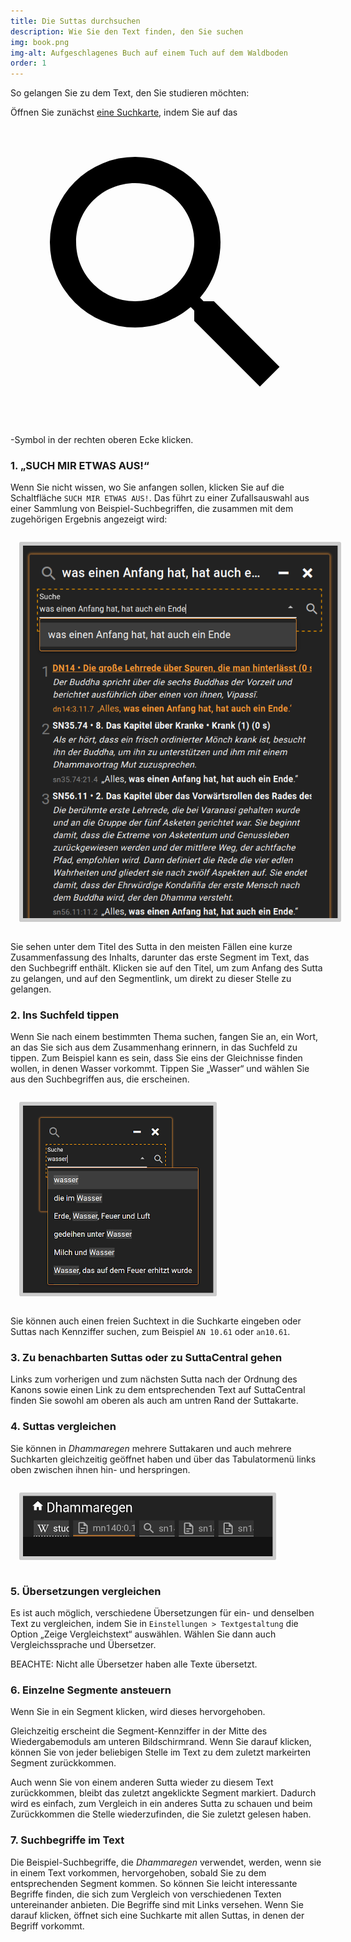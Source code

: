 ```yaml
---
title: Die Suttas durchsuchen
description: Wie Sie den Text finden, den Sie suchen
img: book.png
img-alt: Aufgeschlagenes Buch auf einem Tuch auf dem Waldboden
order: 1
---
```


So gelangen Sie zu dem Text, den Sie studieren möchten:

Öffnen Sie zunächst [eine Suchkarte](#/search//de), indem Sie auf das <a href="#/search//de" class="scv-icon-btn v-btn v-btn--icon v-btn--round v-btn--router theme--dark v-size--default"><span class="v-btn__content"><span aria-hidden="true" class="v-icon notranslate theme--dark"><svg xmlns="http://www.w3.org/2000/svg" viewBox="0 0 24 24" role="img" aria-hidden="true" class="v-icon__svg"><path d="M9.5,3A6.5,6.5 0 0,1 16,9.5C16,11.11 15.41,12.59 14.44,13.73L14.71,14H15.5L20.5,19L19,20.5L14,15.5V14.71L13.73,14.44C12.59,15.41 11.11,16 9.5,16A6.5,6.5 0 0,1 3,9.5A6.5,6.5 0 0,1 9.5,3M9.5,5C7,5 5,7 5,9.5C5,12 7,14 9.5,14C12,14 14,12 14,9.5C14,7 12,5 9.5,5Z"></path></svg></span></span></a>-Symbol in der rechten oberen Ecke klicken.

### 1. „SUCH MIR ETWAS AUS!“

Wenn Sie nicht wissen, wo Sie anfangen sollen, klicken Sie auf die Schaltfläche `SUCH MIR ETWAS AUS!`. Das führt zu einer Zufallsauswahl aus einer Sammlung von Beispiel-Suchbegriffen, die zusammen mit dem zugehörigen Ergebnis angezeigt wird:

<style>
.my-img {
  margin: 1.0em;
  padding: 0.4em; 
  border-radius: 0.2em; 
  background: #cccccc;"
}
</style>
<p><img src="img/result.png" class="my-img" alt="Bildschirmfoto von Suchergebnis" style="width: 600px;"></p>

Sie sehen unter dem Titel des Sutta in den meisten Fällen eine kurze Zusammenfassung des Inhalts, darunter das erste Segment im Text, das den Suchbegriff enthält. Klicken sie auf den Titel, um zum Anfang des Sutta zu gelangen, und auf den Segmentlink, um direkt zu dieser Stelle zu gelangen.

### 2. Ins Suchfeld tippen

Wenn Sie nach einem bestimmten Thema suchen, fangen Sie an, ein Wort, an das Sie sich aus dem Zusammenhang erinnern, in das Suchfeld zu tippen. Zum Beispiel kann es sein, dass Sie eins der Gleichnisse finden wollen, in denen Wasser vorkommt. Tippen Sie „Wasser“ und wählen Sie aus den Suchbegriffen aus, die erscheinen.

<p><img src="img/searchfield.png" class="my-img" alt="Bildschirmfoto von Suchfeld mit Wort Wasser und Suchbegriffen" style="height: 300px;"></p>

Sie können auch einen freien Suchtext in die Suchkarte eingeben oder Suttas nach Kennziffer suchen, zum Beispiel `AN 10.61` oder `an10.61`.

### 3. Zu benachbarten Suttas oder zu SuttaCentral gehen

Links zum vorherigen und zum nächsten Sutta nach der Ordnung des Kanons sowie einen Link zu dem entsprechenden Text auf SuttaCentral finden Sie sowohl am oberen als auch am untren Rand der Suttakarte.

### 4. Suttas vergleichen

Sie können in *Dhammaregen* mehrere Suttakaren und auch mehrere Suchkarten gleichzeitig geöffnet haben und über das Tabulatormenü links oben zwischen ihnen hin- und herspringen.

<p><img src="img/tabs.png" class="my-img" alt="Bildschirmfoto von Suchfeld mit Wort Wasser und Suchbegriffen" style="width: 400px;"></p>

### 5. Übersetzungen vergleichen

Es ist auch möglich, verschiedene Übersetzungen für ein- und denselben Text zu vergleichen, indem Sie in `Einstellungen > Textgestaltung` die Option „Zeige Vergleichstext“ auswählen. Wählen Sie dann auch Vergleichssprache und Übersetzer.

BEACHTE: Nicht alle Übersetzer haben alle Texte übersetzt.

### 6. Einzelne Segmente ansteuern

Wenn Sie in ein Segment klicken, wird dieses hervorgehoben.

Gleichzeitig erscheint die Segment-Kennziffer in der Mitte des Wiedergabemoduls am unteren Bildschirmrand. Wenn Sie darauf klicken, können Sie von jeder beliebigen Stelle im Text zu dem zuletzt markeirten Segment zurückkommen.

Auch wenn Sie von einem anderen Sutta wieder zu diesem Text zurückkommen, bleibt das zuletzt angeklickte Segment markiert. Dadurch wird es einfach, zum Vergleich in ein anderes Sutta zu schauen und beim Zurückkommen die Stelle wiederzufinden, die Sie zuletzt gelesen haben.

### 7. Suchbegriffe im Text

Die Beispiel-Suchbegriffe, die *Dhammaregen* verwendet, werden, wenn sie in einem Text vorkommen, hervorgehoben, sobald Sie zu dem entsprechenden Segment kommen. So können Sie leicht interessante Begriffe finden, die sich zum Vergleich von verschiedenen Texten untereinander anbieten. Die Begriffe sind mit Links versehen. Wenn Sie darauf klicken, öffnet sich eine Suchkarte mit allen Suttas, in denen der Begriff vorkommt.

